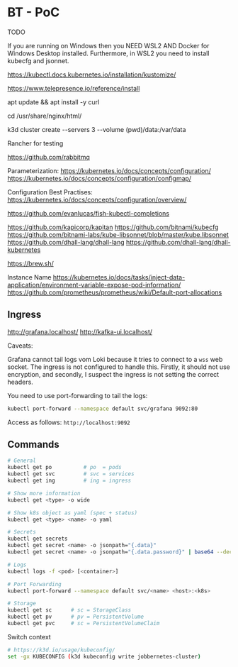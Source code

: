 # BT - PoC

TODO

If you are running on Windows then you NEED WSL2 AND Docker for Windows Desktop
installed. Furthermore, in WSL2 you need to install kubecfg and jsonnet.


https://kubectl.docs.kubernetes.io/installation/kustomize/

https://www.telepresence.io/reference/install

apt update && apt install -y curl

cd /usr/share/nginx/html/

k3d cluster create --servers 3 --volume (pwd)/data:/var/data

Rancher for testing

https://github.com/rabbitmq


Parameterization:
https://kubernetes.io/docs/concepts/configuration/
https://kubernetes.io/docs/concepts/configuration/configmap/

Configuration Best Practises:
https://kubernetes.io/docs/concepts/configuration/overview/

https://github.com/evanlucas/fish-kubectl-completions

https://github.com/kapicorp/kapitan
https://github.com/bitnami/kubecfg
https://github.com/bitnami-labs/kube-libsonnet/blob/master/kube.libsonnet
https://github.com/dhall-lang/dhall-lang
https://github.com/dhall-lang/dhall-kubernetes

https://brew.sh/

Instance Name
https://kubernetes.io/docs/tasks/inject-data-application/environment-variable-expose-pod-information/
https://github.com/prometheus/prometheus/wiki/Default-port-allocations

## Ingress

http://grafana.localhost/
http://kafka-ui.localhost/

Caveats:

Grafana cannot tail logs vom Loki because it tries to connect to a `wss` web
socket. The ingress is not configured to handle this. Firstly, it should not use
encryption, and secondly, I suspect the ingress is not setting the correct
headers.

You need to use port-forwarding to tail the logs:

```sh
kubectl port-forward --namespace default svc/grafana 9092:80
```

Access as follows: `http://localhost:9092`

## Commands

```sh
# General
kubectl get po          # po  = pods
kubectl get svc         # svc = services
kubectl get ing         # ing = ingress

# Show more information
kubectl get <type> -o wide

# Show k8s object as yaml (spec + status)
kubectl get <type> <name> -o yaml

# Secrets
kubectl get secrets
kubectl get secret <name> -o jsonpath="{.data}"
kubectl get secret <name> -o jsonpath="{.data.password}" | base64 --decode

# Logs
kubectl logs -f <pod> [<container>]

# Port Forwarding
kubectl port-forward --namespace default svc/<name> <host>:<k8s>

# Storage
kubectl get sc      # sc = StorageClass
kubectl get pv      # pv = PersistentVolume
kubectl get pvc     # sc = PersistentVolumeClaim
```

Switch context

```sh
# https://k3d.io/usage/kubeconfig/
set -gx KUBECONFIG (k3d kubeconfig write jobbernetes-cluster)
```
